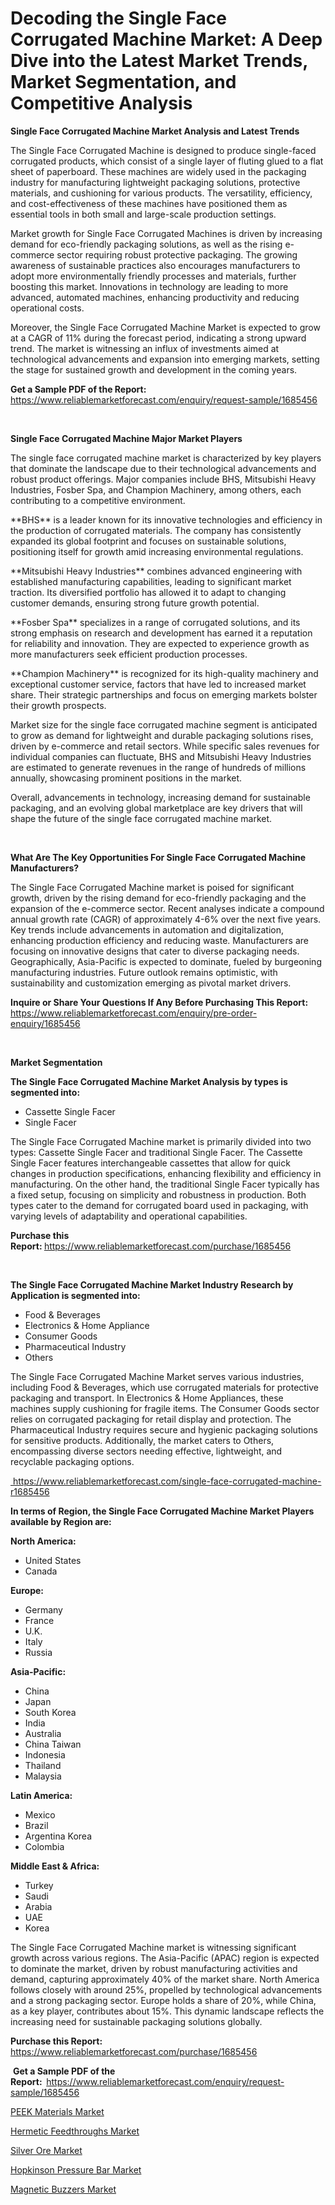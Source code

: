 <p><h1>Decoding the Single Face Corrugated Machine Market: A Deep Dive into the Latest Market Trends, Market Segmentation, and Competitive Analysis</h1></p><p><strong>Single Face Corrugated Machine Market Analysis and Latest Trends</strong></p>
<p><p>The Single Face Corrugated Machine is designed to produce single-faced corrugated products, which consist of a single layer of fluting glued to a flat sheet of paperboard. These machines are widely used in the packaging industry for manufacturing lightweight packaging solutions, protective materials, and cushioning for various products. The versatility, efficiency, and cost-effectiveness of these machines have positioned them as essential tools in both small and large-scale production settings.</p><p>Market growth for Single Face Corrugated Machines is driven by increasing demand for eco-friendly packaging solutions, as well as the rising e-commerce sector requiring robust protective packaging. The growing awareness of sustainable practices also encourages manufacturers to adopt more environmentally friendly processes and materials, further boosting this market. Innovations in technology are leading to more advanced, automated machines, enhancing productivity and reducing operational costs.</p><p>Moreover, the Single Face Corrugated Machine Market is expected to grow at a CAGR of 11% during the forecast period, indicating a strong upward trend. The market is witnessing an influx of investments aimed at technological advancements and expansion into emerging markets, setting the stage for sustained growth and development in the coming years.</p></p>
<p><strong>Get a Sample PDF of the Report:&nbsp;</strong> <a href="https://www.reliablemarketforecast.com/enquiry/request-sample/1685456?utm_campaign=1134&utm_medium=2&utm_source=Github&utm_content=ia&utm_term=06102024&utm_id=single-face-corrugated-machine">https://www.reliablemarketforecast.com/enquiry/request-sample/1685456</a></p>
<p>&nbsp;</p>
<p><strong>Single Face Corrugated Machine Major Market Players</strong></p>
<p><p>The single face corrugated machine market is characterized by key players that dominate the landscape due to their technological advancements and robust product offerings. Major companies include BHS, Mitsubishi Heavy Industries, Fosber Spa, and Champion Machinery, among others, each contributing to a competitive environment.</p><p>**BHS** is a leader known for its innovative technologies and efficiency in the production of corrugated materials. The company has consistently expanded its global footprint and focuses on sustainable solutions, positioning itself for growth amid increasing environmental regulations.</p><p>**Mitsubishi Heavy Industries** combines advanced engineering with established manufacturing capabilities, leading to significant market traction. Its diversified portfolio has allowed it to adapt to changing customer demands, ensuring strong future growth potential.</p><p>**Fosber Spa** specializes in a range of corrugated solutions, and its strong emphasis on research and development has earned it a reputation for reliability and innovation. They are expected to experience growth as more manufacturers seek efficient production processes.</p><p>**Champion Machinery** is recognized for its high-quality machinery and exceptional customer service, factors that have led to increased market share. Their strategic partnerships and focus on emerging markets bolster their growth prospects.</p><p>Market size for the single face corrugated machine segment is anticipated to grow as demand for lightweight and durable packaging solutions rises, driven by e-commerce and retail sectors. While specific sales revenues for individual companies can fluctuate, BHS and Mitsubishi Heavy Industries are estimated to generate revenues in the range of hundreds of millions annually, showcasing prominent positions in the market.</p><p>Overall, advancements in technology, increasing demand for sustainable packaging, and an evolving global marketplace are key drivers that will shape the future of the single face corrugated machine market.</p></p>
<p>&nbsp;</p>
<p><strong>What Are The Key Opportunities For Single Face Corrugated Machine Manufacturers?</strong></p>
<p><p>The Single Face Corrugated Machine market is poised for significant growth, driven by the rising demand for eco-friendly packaging and the expansion of the e-commerce sector. Recent analyses indicate a compound annual growth rate (CAGR) of approximately 4-6% over the next five years. Key trends include advancements in automation and digitalization, enhancing production efficiency and reducing waste. Manufacturers are focusing on innovative designs that cater to diverse packaging needs. Geographically, Asia-Pacific is expected to dominate, fueled by burgeoning manufacturing industries. Future outlook remains optimistic, with sustainability and customization emerging as pivotal market drivers.</p></p>
<p><strong>Inquire or Share Your Questions If Any Before Purchasing This Report:</strong> <a href="https://www.reliablemarketforecast.com/enquiry/pre-order-enquiry/1685456?utm_campaign=1134&utm_medium=2&utm_source=Github&utm_content=ia&utm_term=06102024&utm_id=single-face-corrugated-machine">https://www.reliablemarketforecast.com/enquiry/pre-order-enquiry/1685456</a></p>
<p>&nbsp;</p>
<p><strong>Market Segmentation</strong></p>
<p><strong>The Single Face Corrugated Machine Market Analysis by types is segmented into:</strong></p>
<p><ul><li>Cassette Single Facer</li><li>Single Facer</li></ul></p>
<p><p>The Single Face Corrugated Machine market is primarily divided into two types: Cassette Single Facer and traditional Single Facer. The Cassette Single Facer features interchangeable cassettes that allow for quick changes in production specifications, enhancing flexibility and efficiency in manufacturing. On the other hand, the traditional Single Facer typically has a fixed setup, focusing on simplicity and robustness in production. Both types cater to the demand for corrugated board used in packaging, with varying levels of adaptability and operational capabilities.</p></p>
<p><strong>Purchase this Report:&nbsp;</strong><a href="https://www.reliablemarketforecast.com/purchase/1685456?utm_campaign=1134&utm_medium=2&utm_source=Github&utm_content=ia&utm_term=06102024&utm_id=single-face-corrugated-machine">https://www.reliablemarketforecast.com/purchase/1685456</a></p>
<p>&nbsp;</p>
<p><strong>The Single Face Corrugated Machine Market Industry Research by Application is segmented into:</strong></p>
<p><ul><li>Food & Beverages</li><li>Electronics & Home Appliance</li><li>Consumer Goods</li><li>Pharmaceutical Industry</li><li>Others</li></ul></p>
<p><p>The Single Face Corrugated Machine Market serves various industries, including Food & Beverages, which use corrugated materials for protective packaging and transport. In Electronics & Home Appliances, these machines supply cushioning for fragile items. The Consumer Goods sector relies on corrugated packaging for retail display and protection. The Pharmaceutical Industry requires secure and hygienic packaging solutions for sensitive products. Additionally, the market caters to Others, encompassing diverse sectors needing effective, lightweight, and recyclable packaging options.</p></p>
<p><a href="https://www.reliablemarketforecast.com/single-face-corrugated-machine-r1685456?utm_campaign=1134&utm_medium=2&utm_source=Github&utm_content=ia&utm_term=06102024&utm_id=single-face-corrugated-machine">&nbsp;https://www.reliablemarketforecast.com/single-face-corrugated-machine-r1685456</a></p>
<p><strong>In terms of Region, the Single Face Corrugated Machine Market Players available by Region are:</strong></p>
<p>
    <p> <strong> North America: </strong>
        <ul>
            <li>United States</li>
            <li>Canada</li>
        </ul>
        </p> 
    <p> <strong> Europe: </strong>
        <ul>
            <li>Germany</li>
            <li>France</li>
            <li>U.K.</li>
            <li>Italy</li>
            <li>Russia</li>
        </ul>
        </p> 
    <p> <strong> Asia-Pacific: </strong>
        <ul>
            <li>China</li>
            <li>Japan</li>
            <li>South Korea</li>
            <li>India</li>
            <li>Australia</li>
            <li>China Taiwan</li>
            <li>Indonesia</li>
            <li>Thailand</li>
            <li>Malaysia</li>
        </ul>
        </p> 
    <p> <strong> Latin America: </strong>
        <ul>
            <li>Mexico</li>
            <li>Brazil</li>
            <li>Argentina Korea</li>
            <li>Colombia</li>
        </ul>
        </p> 
    <p> <strong> Middle East & Africa: </strong>
        <ul>
            <li>Turkey</li>
            <li>Saudi</li>
            <li>Arabia</li>
            <li>UAE</li>
            <li>Korea</li>
        </ul>
    </p>
    </p>
<p><p>The Single Face Corrugated Machine market is witnessing significant growth across various regions. The Asia-Pacific (APAC) region is expected to dominate the market, driven by robust manufacturing activities and demand, capturing approximately 40% of the market share. North America follows closely with around 25%, propelled by technological advancements and a strong packaging sector. Europe holds a share of 20%, while China, as a key player, contributes about 15%. This dynamic landscape reflects the increasing need for sustainable packaging solutions globally.</p></p>
<p><strong>Purchase this Report: </strong><a href="https://www.reliablemarketforecast.com/purchase/1685456?utm_campaign=1134&utm_medium=2&utm_source=Github&utm_content=ia&utm_term=06102024&utm_id=single-face-corrugated-machine">https://www.reliablemarketforecast.com/purchase/1685456</a></p>
<p>&nbsp;<strong>Get a Sample PDF of the Report:&nbsp;&nbsp;</strong><a href="https://www.reliablemarketforecast.com/enquiry/request-sample/1685456?utm_campaign=1134&utm_medium=2&utm_source=Github&utm_content=ia&utm_term=06102024&utm_id=single-face-corrugated-machine">https://www.reliablemarketforecast.com/enquiry/request-sample/1685456</a></p>
<p><strong></strong></p>
<p><p><a href="https://www.linkedin.com/pulse/emerging-trends-peek-materials-market-detailed-overview-3viuf?utm_campaign=1134&utm_medium=2&utm_source=Github&utm_content=ia&utm_term=06102024&utm_id=single-face-corrugated-machine">PEEK Materials Market</a></p><p><a href="https://issuu.com/reportprime-2/docs/hermetic-feedthroughs-market-size-2_fc715c64074df9?utm_campaign=1134&utm_medium=2&utm_source=Github&utm_content=ia&utm_term=06102024&utm_id=single-face-corrugated-machine">Hermetic Feedthroughs Market</a></p><p><a href="https://github.com/BryceTownsendr/Market-Research-Report-List-6/blob/main/silver-ore-market.md?utm_campaign=1134&utm_medium=2&utm_source=Github&utm_content=ia&utm_term=06102024&utm_id=single-face-corrugated-machine">Silver Ore Market</a></p><p><a href="https://www.linkedin.com/pulse/sustainability-trends-hopkinson-pressure-bar-industry-market-8buhe?utm_campaign=1134&utm_medium=2&utm_source=Github&utm_content=ia&utm_term=06102024&utm_id=single-face-corrugated-machine">Hopkinson Pressure Bar Market</a></p><p><a href="https://issuu.com/reportprime-2/docs/magnetic-buzzers-market-size-2030.p_8888ab2fee1385?utm_campaign=1134&utm_medium=2&utm_source=Github&utm_content=ia&utm_term=06102024&utm_id=single-face-corrugated-machine">Magnetic Buzzers Market</a></p></p>